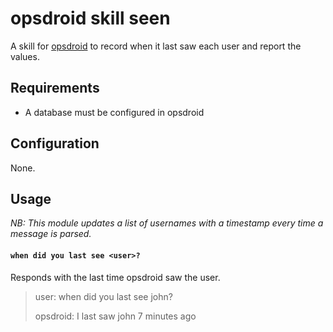 # opsdroid skill seen

A skill for [opsdroid](https://github.com/opsdroid/opsdroid) to record when it last saw each user and report the values.

## Requirements

 * A database must be configured in opsdroid

## Configuration

None.

## Usage

_NB: This module updates a list of usernames with a timestamp every time a message is parsed._

#### `when did you last see <user>?`

Responds with the last time opsdroid saw the user.

> user: when did you last see john?
>
> opsdroid: I last saw john 7 minutes ago
